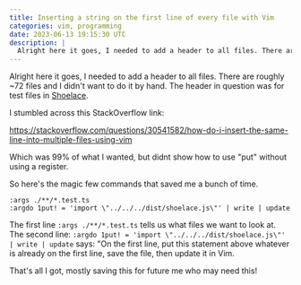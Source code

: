 ```yaml
---
title: Inserting a string on the first line of every file with Vim
categories: vim, programming
date: 2023-06-13 19:15:30 UTC
description: |
  Alright here it goes, I needed to add a header to all files. There are roughly ~72 files and I didn't...
---
```


Alright here it goes, I needed to add a header to all files. There are roughly ~72 files and I didn't want to do it by hand. The header in question was for test files in [Shoelace](https://shoelace.style). 

I stumbled across this StackOverflow link:

<https://stackoverflow.com/questions/30541582/how-do-i-insert-the-same-line-into-multiple-files-using-vim>

Which was 99% of what I wanted, but didnt show how to use "put" without using a register.

So here's the magic few commands that saved me a bunch of time.


```
:args ./**/*.test.ts
:argdo 1put! = 'import \"../../../dist/shoelace.js\"' | write | update
```

The first line `:args ./**/*.test.ts` tells us what files we want to look at. The second line: `:argdo 1put! = 'import \"../../../dist/shoelace.js\"' | write | update` says: "On the first line, put this statement above whatever is already on the first line, save the file, then update it in Vim.

That's all I got, mostly saving this for future me who may need this!


